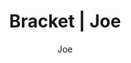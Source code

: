 ---
layout: post
author: Joe
permalink: /bracket/joe/
title: Bracket | Joe
teams: ['Gonzaga', 'Memphis', 'UConn', 'Arkansas', 'Alabama', 'Texas Tech', 'Michigan St.', 'Duke', 'Baylor', 'North Carolina', 'Indiana', 'UCLA', 'Texas', 'Purdue', 'Murray St.', 'Kentucky', 'Gonzaga', 'UConn', 'Texas Tech', 'Michigan St.', 'Baylor', 'Indiana', 'Purdue', 'Kentucky', 'Gonzaga', 'Michigan St.', 'Baylor', 'Purdue', 'Gonzaga', 'Purdue', 'Purdue', 'Purdue', 'Kansas', 'Illinois', 'Kansas', 'Illinois', 'Villanova', 'Kansas', 'Auburn', 'Arizona', 'Illinois', 'Tennessee', 'Villanova', 'Kansas', 'Providence', 'Wisconsin', 'Auburn', 'Arizona', 'Seton Hall', 'UAB', 'Illinois', 'Michigan', 'Tennessee', 'Loyola Chicago', 'Villanova', 'Kansas', 'Creighton', 'Iowa', 'Providence', 'Iowa St.', 'Wisconsin', 'USC', 'Auburn']
correct: ['correct', 'correct', 'wrong', 'correct', 'wrong', 'correct', 'correct', 'correct', 'correct', 'correct', 'wrong', 'correct', 'correct', 'correct', 'correct', 'wrong', 'correct', 'wrong', 'correct', 'wrong', 'wrong', 'wrong', 'correct', 'wrong', 'wrong', 'wrong', 'wrong', '', 'wrong', '', '', '', '', 'wrong', '', 'wrong', '', '', 'wrong', 'correct', 'wrong', 'wrong', 'correct', 'correct', 'correct', 'wrong', 'wrong', 'correct', 'wrong', 'wrong', 'correct', 'correct', 'correct', 'wrong', 'correct', 'correct', 'correct', 'wrong', 'correct', 'correct', 'correct', 'wrong', 'correct']
points: [1, 1, 0, 1, 0, 1, 1, 1, 1, 1, 0, 1, 1, 1, 1, 0, 2, 0, 2, 0, 0, 0, 2, 0, 0, 0, 0, 0, 0, 0, 0, 0, 0, 0, 0, 0, 0, 0, 0, 2, 0, 0, 2, 2, 2, 0, 0, 1, 0, 0, 1, 1, 1, 0, 1, 1, 1, 0, 1, 1, 1, 0, 1]
logo: jo-av.png
---